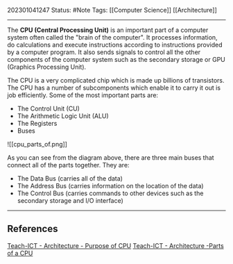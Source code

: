 202301041247
Status: #Note
Tags: [[Computer Science]] [[Architecture]]

___

The **CPU (Central Processing Unit)** is an important part of a computer system often called the "brain of the computer". It processes information, do calculations and execute instructions according to instructions provided by a computer program. It also sends signals to control all the other components of the computer system such as the secondary storage or GPU (Graphics Processing Unit).

The CPU is a very complicated chip which is made up billions of transistors. The CPU has a number of subcomponents which enable it to carry it out is job efficiently. Some of the most important parts are:
+ The Control Unit (CU)
+ The Arithmetic Logic Unit (ALU)
+ The Registers
+ Buses

![[cpu_parts_of.png]]

As you can see from the diagram above, there are three main buses that connect all of the parts together. They are:
+ The Data Bus (carries all of the data)
+ The Address Bus (carries information on the location of the data)
+ The Control Bus (carries commands to other devices such as the secondary storage and I/O interface)

___
## References

[Teach-ICT - Architecture - Purpose of CPU](https://teach-ict.com/2016/A_Level_Computing/OCR_H446/1_1_characteristics_components/111_architecture/parts_of_cpu/miniweb/index.php)
[Teach-ICT - Architecture -Parts of a CPU](https://teach-ict.com/2016/A_Level_Computing/OCR_H446/1_1_characteristics_components/111_architecture/parts_of_cpu/miniweb/pg2.php)